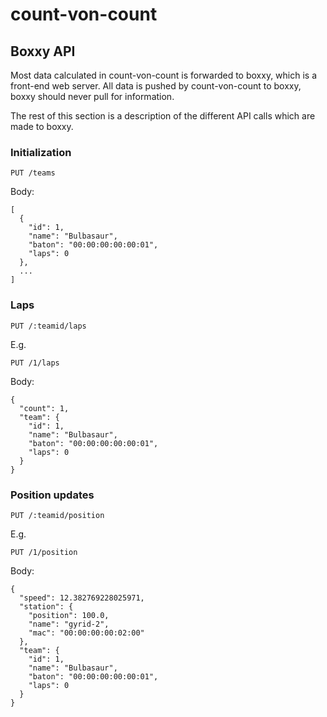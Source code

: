 # count-von-count

## Boxxy API

Most data calculated in count-von-count is forwarded to boxxy, which is a
front-end web server. All data is pushed by count-von-count to boxxy, boxxy
should never pull for information.

The rest of this section is a description of the different API calls which are
made to boxxy.

### Initialization

    PUT /teams

Body:

    [
      {
        "id": 1,
        "name": "Bulbasaur",
        "baton": "00:00:00:00:00:01",
        "laps": 0
      },
      ...
    ]

### Laps

    PUT /:teamid/laps

E.g.

    PUT /1/laps

Body:

    {
      "count": 1,
      "team": {
        "id": 1,
        "name": "Bulbasaur",
        "baton": "00:00:00:00:00:01",
        "laps": 0
      }
    }

### Position updates

    PUT /:teamid/position

E.g.

    PUT /1/position

Body:

    {
      "speed": 12.382769228025971,
      "station": {
        "position": 100.0,
        "name": "gyrid-2",
        "mac": "00:00:00:00:02:00"
      },
      "team": {
        "id": 1,
        "name": "Bulbasaur",
        "baton": "00:00:00:00:00:01",
        "laps": 0
      }
    }
